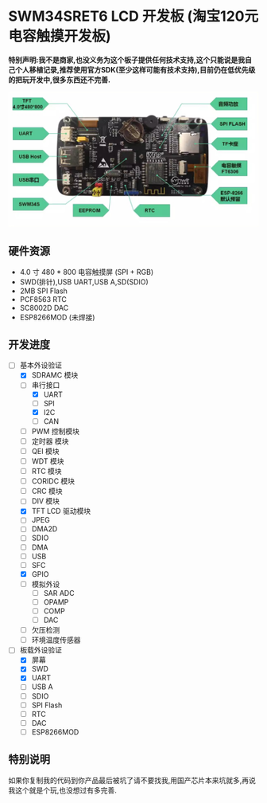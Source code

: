 # SWM34SRET6 LCD 开发板 (淘宝120元电容触摸开发板)

**特别声明:我不是商家,也没义务为这个板子提供任何技术支持,这个只能说是我自己个人移植记录,推荐使用官方SDK(至少这样可能有技术支持),目前仍在低优先级的把玩开发中,很多东西还不完善.**

![PCB图片](https://github.com/nickfox-taterli/SWM34_LCD/blob/main/assets/board.png "PCB图片")

## 硬件资源

- 4.0 寸 480 * 800 电容触摸屏 (SPI + RGB)
- SWD(排针),USB UART,USB A,SD(SDIO)
- 2MB SPI Flash
- PCF8563 RTC
- SC8002D DAC
- ESP8266MOD (未焊接)

## 开发进度

- [ ] 基本外设验证
	- [x] SDRAMC 模块
	- [ ] 串行接口
		- [x] UART
		- [ ] SPI
		- [x] I2C
		- [ ] CAN
	- [ ] PWM 控制模块
	- [ ] 定时器 模块
	- [ ] QEI 模块
	- [ ] WDT 模块
	- [ ] RTC 模块
	- [ ] CORIDC 模块
	- [ ] CRC 模块
	- [ ] DIV 模块
	- [x] TFT LCD 驱动模块
	- [ ] JPEG
	- [ ] DMA2D
	- [ ] SDIO
	- [ ] DMA
	- [ ] USB
	- [ ] SFC
	- [x] GPIO
	- [ ] 模拟外设
		- [ ] SAR ADC
		- [ ] OPAMP
		- [ ] COMP
		- [ ] DAC
	- [ ] 欠压检测
	- [ ] 环境温度传感器
- [ ] 板载外设验证
	- [x] 屏幕
	- [x] SWD
	- [x] UART
	- [ ] USB A 
	- [ ] SDIO
	- [ ] SPI Flash
	- [ ] RTC
	- [ ] DAC
	- [ ] ESP8266MOD

## 特别说明

如果你复制我的代码到你产品最后被坑了请不要找我,用国产芯片本来坑就多,再说我这个就是个玩,也没想过有多完善.